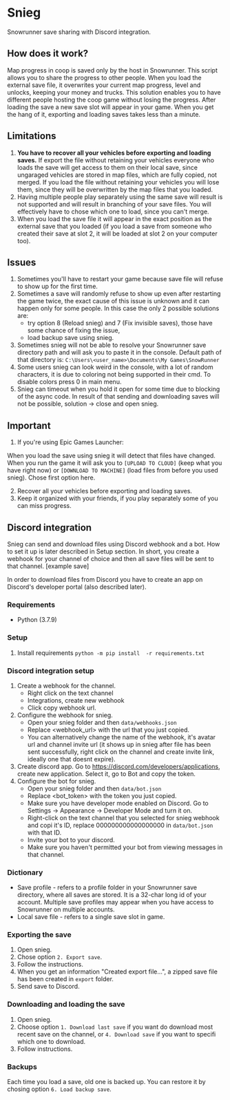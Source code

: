 # Snieg
Snowrunner save sharing with Discord integration.

## How does it work?
Map progress in coop is saved only by the host in Snowrunner. This script allows you to share the progress to other people. 
When you load the external save file, it overwrites your current map progress, level and unlocks, keeping your money and trucks. This solution enables you to have different people hosting the coop game without losing the progress. After loading the save a new save slot will appear in your game.
When you get the hang of it, exporting and loading saves takes less than a minute.

## Limitations
1. **You have to recover all your vehicles before exporting and loading saves.**
If export the file without retaining your vehicles everyone who loads the save will get access to them on their local save, since ungaraged vehicles are stored in map files, which are fully copied, not merged.
If you load the file without retaining your vehicles you will lose them, since they will be overwritten by the map files that you loaded.
2. Having multiple people play separately using the same save will result is not supported and will result in branching of your save files. You will effectively have to chose which one to load, since you can't merge.
3. When you load the save file it will appear in the exact position as the external save that you loaded (if you load a save from someone who created their save at slot 2, it will be loaded at slot 2 on your computer too).

## Issues
1. Sometimes you'll have to restart your game because save file will refuse to show up for the first time.
2. Sometimes a save will randomly refuse to show up even after restarting the game twice, the exact cause of this issue is unknown and it can happen only for some people. In this case the only 2 possible solutions are:
    - try option 8 (Reload snieg) and 7 (Fix invisible saves), those have some chance of fixing the issue,
    - load backup save using snieg.
3. Sometimes snieg will not be able to resolve your Snowrunner save directory path and will ask you to paste it in the console. Default path of that directory is: `C:\Users\<user_name>\Documents\My Games\SnowRunner`
4. Some users snieg can look weird in the console, with a lot of random characters, it is due to coloring not being supported in their cmd. To disable colors press 0 in main menu.
5. Snieg can timeout when you hold it open for some time due to blocking of the async code. In result of that sending and downloading saves will not be possible, solution -> close and open snieg.

## Important
1. If you're using Epic Games Launcher:

When you load the save using snieg it will detect that files have changed. When you run the game it will ask you to `[UPLOAD TO CLOUD]` (keep what you have right now) or `[DOWNLOAD TO MACHINE]` (load files from before you used snieg). Chose first option here.

2. Recover all your vehicles before exporting and loading saves.
3. Keep it organized with your friends, if you play separately some of you can miss progress.

## Discord integration
Snieg can send and download files using Discord webhook and a bot. How to set it up is later described in Setup section.
In short, you create a webhook for your channel of choice and then all save files will be sent to that channel.
[example save]

In order to download files from Discord you have to create an app on Discord's developer portal (also described later).

### Requirements
- Python (3.7.9)

### Setup
1. Install requirements
    `python -m pip install  -r requirements.txt`
   
### Discord integration setup
1. Create a webhook for the channel.
    - Right click on the text channel
    - Integrations, create new webhook
    - Click copy webhook url.
2. Configure the webhook for snieg.
    - Open your snieg folder and then `data/webhooks.json`
    - Replace <webhook_url> with the url that you just copied.
    - You can alternatively change the name of the webhook, it's avatar url and channel invite url (it shows up in snieg after file has been sent successfully, right click on the channel and create invite link, ideally one that doesnt expire).
3. Create discord app. Go to https://discord.com/developers/applications, create new application. Select it, go to Bot and copy the token.
4. Configure the bot for snieg.
    - Open your snieg folder and then `data/bot.json`
    - Replace <bot_token> with the token you just copied.
    - Make sure you have developer mode enabled on Discord. Go to Settings -> Appearance -> Developer Mode and turn it on.
    - Right-click on the text channel that you selected for snieg webhook and copi it's ID, replace 000000000000000000 in `data/bot.json` with that ID.
    - Invite your bot to your discord.
    - Make sure you haven't permitted your bot from viewing messages in that channel.
    

### Dictionary
- Save profile - refers to a profile folder in your Snowrunner save directory, where all saves are stored. It is a 32-char long id of your account. Multiple save profiles may appear when you have access to Snowrunner on multiple accounts.
- Local save file - refers to a single save slot in game.

### Exporting the save
1. Open snieg.
2. Chose option `2. Export save`.
3. Follow the instructions.
4. When you get an information "Created export file...", a zipped save file has been created in `export` folder.
5. Send save to Discord.

### Downloading and loading the save
1. Open snieg.
2. Choose option `1. Download last save` if you want do download most recent save on the channel, or `4. Download save` if you want to specifi which one to download.
3. Follow instructions.

### Backups
Each time you load a save, old one is backed up. You can restore it by chosing option `6. Load backup save`.
